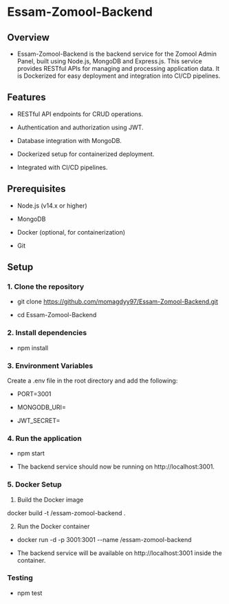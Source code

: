 # Essam-Zomool-Backend

## Overview

- Essam-Zomool-Backend is the backend service for the Zomool Admin Panel, built using Node.js, MongoDB and Express.js. This service provides RESTful APIs for managing and processing application data. It is Dockerized for easy deployment and integration into CI/CD pipelines.

## Features

- RESTful API endpoints for CRUD operations.
  
- Authentication and authorization using JWT.
  
- Database integration with MongoDB.
  
- Dockerized setup for containerized deployment.
  
- Integrated with CI/CD pipelines.

## Prerequisites

- Node.js (v14.x or higher)
  
- MongoDB
  
- Docker (optional, for containerization)
  
- Git

## Setup

### 1. Clone the repository

- git clone https://github.com/momagdyy97/Essam-Zomool-Backend.git
  
- cd Essam-Zomool-Backend
  
### 2. Install dependencies
   
- npm install

### 3. Environment Variables

Create a .env file in the root directory and add the following:

- PORT=3001
  
- MONGODB_URI=<your-mongodb-uri>

- JWT_SECRET=<your-secret-key>

### 4. Run the application
   
- npm start

- The backend service should now be running on http://localhost:3001.

### 5. Docker Setup
1. Build the Docker image
   
docker build -t <your-docker-username>/essam-zomool-backend .

2. Run the Docker container
   
- docker run -d -p 3001:3001 --name <your-docker-username>/essam-zomool-backend
  
- The backend service will be available on http://localhost:3001 inside the container.

### Testing

- npm test
